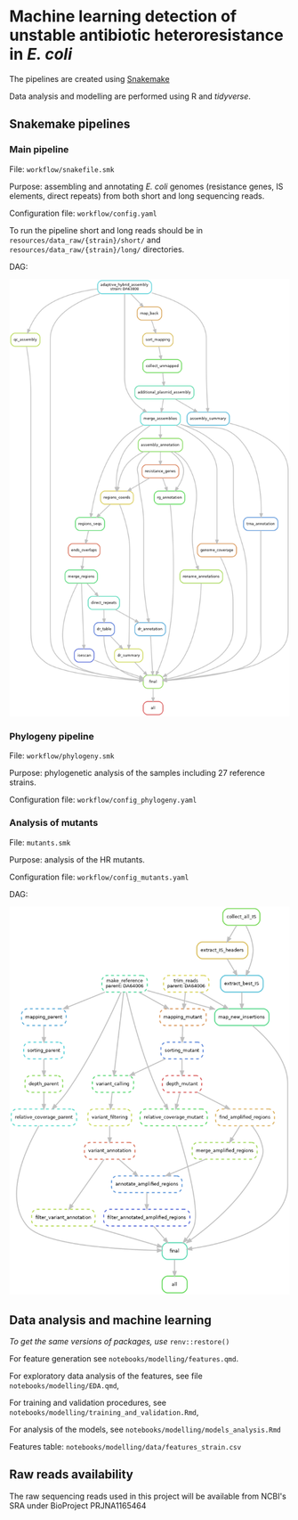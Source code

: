 # Machine learning detection of unstable antibiotic heteroresistance in *E. coli*

The pipelines are created using [Snakemake](https://snakemake.readthedocs.io/en/stable)

Data analysis and modelling are performed using R and *tidyverse*.

## Snakemake pipelines

### Main pipeline

File: `workflow/snakefile.smk`

Purpose: assembling and annotating *E. coli* genomes (resistance genes, IS elements, direct repeats) from both short and long sequencing reads.

Configuration file: `workflow/config.yaml`

To run the pipeline short and long reads should be in `resources/data_raw/{strain}/short/` and `resources/data_raw/{strain}/long/` directories.

DAG:

![main dag](images/dag.png)

### Phylogeny pipeline

File: `workflow/phylogeny.smk`

Purpose: phylogenetic analysis of the samples including 27 reference strains.

Configuration file: `workflow/config_phylogeny.yaml`

### Analysis of mutants

File: `mutants.smk`

Purpose: analysis of the HR mutants.

Configuration file: `workflow/config_mutants.yaml`

DAG: 

![mut dag](images/dag_mutants.png)

## Data analysis and machine learning

*To get the same versions of packages, use* `renv::restore()`

For feature generation see `notebooks/modelling/features.qmd`.

For exploratory data analysis of the features, see file `notebooks/modelling/EDA.qmd`,

For training and validation procedures, see `notebooks/modelling/training_and_validation.Rmd`,

For analysis of the models, see `notebooks/modelling/models_analysis.Rmd`

Features table: `notebooks/modelling/data/features_strain.csv`

## Raw reads availability

The raw sequencing reads used in this project will be available from NCBI's SRA under BioProject PRJNA1165464
